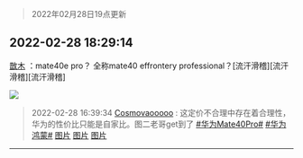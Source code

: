 > 2022年02月28日19点更新
<link rel="stylesheet" href="https://cdn.jsdelivr.net/gh/taotie6/sampleJSON@main/css/photo_show.css">
<meta name="referrer" content="no-referrer" />


 ## 2022-02-28 18:29:14 

 [㪚木](https://www.coolapk.com/feed/33891108?shareKey=N2Q1NjZlNzYzMTY5NjIxY2FiNDQ~) ：mate40e pro？ 全称mate40 effrontery professional？[流汗滑稽][流汗滑稽][流汗滑稽] 

<div class="album">
<img class="img-item" src="http://image.coolapk.com/feed/2021/0719/22/1081091_af8aad1f_6549_5893@218x218.gif" />
</div>

> 2022-02-28 16:39:34 
> [Cosmovaooooo](https://www.coolapk.com/feed/33888408?shareKey=M2UyYTg0M2YyNzM4NjIxY2FiNDQ~) : 这定价不合理中存在着合理性，华为的性价比只能是自家比。图二老哥get到了 <a class="feed-link-tag" href="/t/华为Mate40Pro?type=0">#华为Mate40Pro#</a> <a class="feed-link-tag" href="/t/华为鸿蒙?type=0">#华为鸿蒙#</a> 
[图片](http://image.coolapk.com/feed/2022/0228/16/14594008_4afa6f16_6863_6438_527@2160x2160.jpeg)
[图片](http://image.coolapk.com/feed/2022/0228/16/14594008_a60aa7cc_7572_4504_547@1080x2376.jpeg)
[图片](http://image.coolapk.com/feed/2022/0228/16/14594008_bd20231e_7572_4509_344@1000x1495.jpeg)

 ------- 


